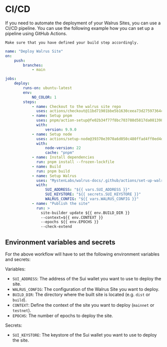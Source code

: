 # CI/CD

If you need to automate the deployment of your Walrus Sites, you can use a CI/CD pipeline. You can
use the following example how you can set up a pipeline using GitHub Actions.

``` admonish warning
Make sure that you have defined your build step accordingly.
```

```yaml
name: "Deploy Walrus Site"
on:
    push:
        branches:
            - main

jobs:
    deploy:
        runs-on: ubuntu-latest
        env:
            NO_COLOR: 1
        steps:
            - name: Checkout to the walrus site repo
              uses: actions/checkout@11bd71901bbe5b1630ceea73d27597364c9af683 # pin@v4
            - name: Setup pnpm
              uses: pnpm/action-setup@fe02b34f77f8bc703788d5817da081398fad5dd2 # pin@v4
              with:
                  version: 9.9.0
            - name: Setup node
              uses: actions/setup-node@39370e3970a6d050c480ffad4ff0ed4d3fdee5af # pin@v4
              with:
                  node-version: 22
                  cache: "pnpm"
            - name: Install dependencies
              run: pnpm install --frozen-lockfile
            - name: Build
              run: pnpm build
            - name: Setup Walrus
              uses: "MystenLabs/walrus-docs/.github/actions/set-up-walrus@0b4c86f621ace9e1b8dc4be8ada251a18fee3086" # pin@main
              with:
                  SUI_ADDRESS: "${{ vars.SUI_ADDRESS }}"
                  SUI_KEYSTORE: "${{ secrets.SUI_KEYSTORE }}"
                  WALRUS_CONFIG: "${{ vars.WALRUS_CONFIG }}"
            - name: "Publish the site"
              run: >
                site-builder update ${{ env.BUILD_DIR }}
                --context=${{ env.CONTEXT }}
                --epochs ${{ env.EPOCHS }}
                --check-extend
```

## Environment variables and secrets

For the above workflow will have to set the following environment variables and secrets:

Variables:

- `SUI_ADDRESS`: The address of the Sui wallet you want to use to deploy the site.
- `WALRUS_CONFIG`: The configuration of the Walrus Site you want to deploy.
- `BUILD_DIR`: The directory where the built site is located (e.g. `dist` or `build`).
- `CONTEXT`: Define the context of the site you want to deploy (`mainnet` or `testnet`).
- `EPOCHS`: The number of epochs to deploy the site.

Secrets:

- `SUI_KEYSTORE`: The keystore of the Sui wallet you want to use to deploy the site.
